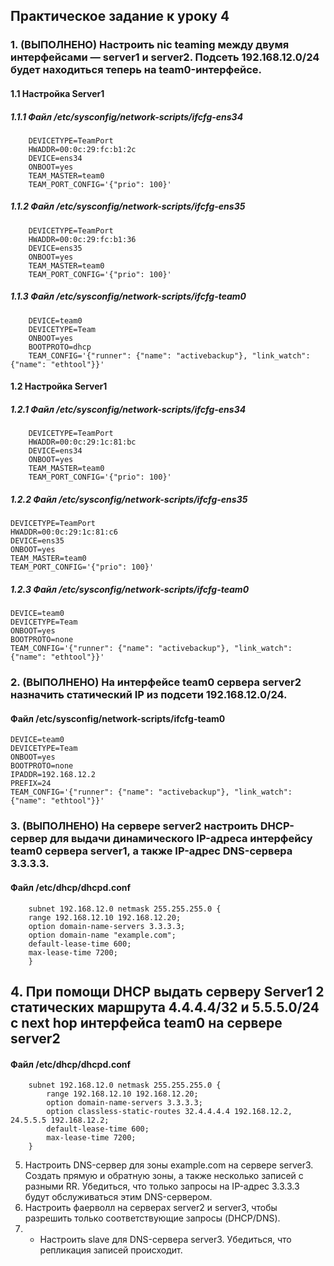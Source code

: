 ## Практическое задание к уроку 4

### 1. **(ВЫПОЛНЕНО)** Настроить nic teaming между двумя интерфейсами — server1 и server2. Подсеть 192.168.12.0/24 будет находиться теперь на team0-интерфейсе.

#### 1.1 Настройка Server1
##### 1.1.1 Файл /etc/sysconfig/network-scripts/ifcfg-ens34
        DEVICETYPE=TeamPort
        HWADDR=00:0c:29:fc:b1:2c
        DEVICE=ens34
        ONBOOT=yes
        TEAM_MASTER=team0
        TEAM_PORT_CONFIG='{"prio": 100}'

##### 1.1.2 Файл /etc/sysconfig/network-scripts/ifcfg-ens35
        DEVICETYPE=TeamPort
        HWADDR=00:0c:29:fc:b1:36
        DEVICE=ens35
        ONBOOT=yes
        TEAM_MASTER=team0
        TEAM_PORT_CONFIG='{"prio": 100}'

##### 1.1.3 Файл /etc/sysconfig/network-scripts/ifcfg-team0
        DEVICE=team0
        DEVICETYPE=Team
        ONBOOT=yes
        BOOTPROTO=dhcp
        TEAM_CONFIG='{"runner": {"name": "activebackup"}, "link_watch": {"name": "ethtool"}}'

#### 1.2 Настройка Server1
##### 1.2.1 Файл /etc/sysconfig/network-scripts/ifcfg-ens34
        DEVICETYPE=TeamPort
        HWADDR=00:0c:29:1c:81:bc
        DEVICE=ens34
        ONBOOT=yes
        TEAM_MASTER=team0
        TEAM_PORT_CONFIG='{"prio": 100}'

##### 1.2.2 Файл /etc/sysconfig/network-scripts/ifcfg-ens35
    DEVICETYPE=TeamPort
    HWADDR=00:0c:29:1c:81:c6
    DEVICE=ens35
    ONBOOT=yes
    TEAM_MASTER=team0
    TEAM_PORT_CONFIG='{"prio": 100}'

##### 1.2.3 Файл /etc/sysconfig/network-scripts/ifcfg-team0
    DEVICE=team0
    DEVICETYPE=Team
    ONBOOT=yes
    BOOTPROTO=none
    TEAM_CONFIG='{"runner": {"name": "activebackup"}, "link_watch": {"name": "ethtool"}}'

### 2. **(ВЫПОЛНЕНО)** На интерфейсе team0 сервера server2 назначить статический IP из подсети 192.168.12.0/24. 
#### Файл /etc/sysconfig/network-scripts/ifcfg-team0
    DEVICE=team0
    DEVICETYPE=Team
    ONBOOT=yes
    BOOTPROTO=none
    IPADDR=192.168.12.2
    PREFIX=24
    TEAM_CONFIG='{"runner": {"name": "activebackup"}, "link_watch": {"name": "ethtool"}}'

### 3. **(ВЫПОЛНЕНО)** На сервере server2 настроить DHCP-сервер для выдачи динамического IP-адреса интерфейсу team0 сервера server1, а также IP-адрес DNS-сервера 3.3.3.3.

#### Файл /etc/dhcp/dhcpd.conf

        subnet 192.168.12.0 netmask 255.255.255.0 {
        range 192.168.12.10 192.168.12.20;
        option domain-name-servers 3.3.3.3;
        option domain-name "example.com";
        default-lease-time 600;
        max-lease-time 7200;
        }

## 4. При помощи DHCP выдать серверу Server1 2 статических маршрута 4.4.4.4/32 и 5.5.5.0/24 с next hop интерфейса team0 на сервере server2

#### Файл /etc/dhcp/dhcpd.conf

        subnet 192.168.12.0 netmask 255.255.255.0 {
            range 192.168.12.10 192.168.12.20;
            option domain-name-servers 3.3.3.3;
            option classless-static-routes 32.4.4.4.4 192.168.12.2, 24.5.5.5 192.168.12.2;
            default-lease-time 600;
            max-lease-time 7200;
        }

5. Настроить DNS-сервер для зоны example.com на сервере server3. Создать прямую и обратную зоны, а также несколько записей с разными RR. Убедиться, что только запросы на IP-адрес 3.3.3.3 будут обслуживаться этим DNS-сервером.
6. Настроить фаерволл на серверах server2 и server3, чтобы разрешить только соответствующие запросы (DHCP/DNS).
7. * Настроить slave для DNS-сервера server3. Убедиться, что репликация записей происходит.
